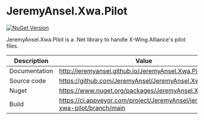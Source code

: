 # JeremyAnsel.Xwa.Pilot

[![NuGet Version](https://buildstats.info/nuget/JeremyAnsel.Xwa.Pilot)](https://www.nuget.org/packages/JeremyAnsel.Xwa.Pilot)

JeremyAnsel.Xwa.Pilot is a .Net library to handle X-Wing Alliance's pilot files.

Description     | Value
----------------|----------------
Documentation   | http://jeremyansel.github.io/JeremyAnsel.Xwa.Pilot
Source code     | https://github.com/JeremyAnsel/JeremyAnsel.Xwa.Pilot
Nuget           | https://www.nuget.org/packages/JeremyAnsel.Xwa.Pilot
Build           | https://ci.appveyor.com/project/JeremyAnsel/jeremyansel-xwa-pilot/branch/main
